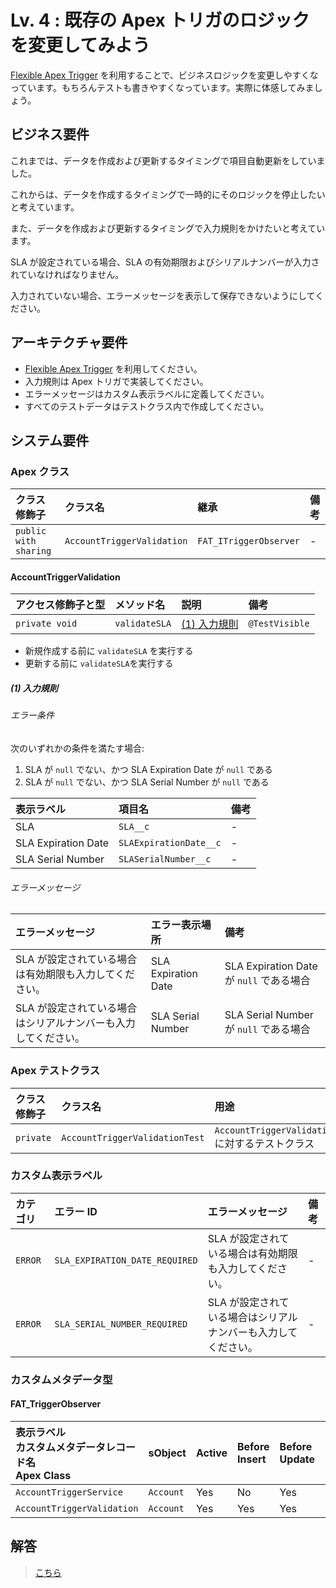 # Lv. 4 : 既存の Apex トリガのロジックを変更してみよう

[Flexible Apex Trigger](https://github.com/takahitomiyamoto/flexible-apex-trigger#flexible-apex-trigger) を利用することで、ビジネスロジックを変更しやすくなっています。もちろんテストも書きやすくなっています。実際に体感してみましょう。

## ビジネス要件

これまでは、データを作成および更新するタイミングで項目自動更新をしていました。

これからは、データを作成するタイミングで一時的にそのロジックを停止したいと考えています。

また、データを作成および更新するタイミングで入力規則をかけたいと考えています。

SLA が設定されている場合、SLA の有効期限およびシリアルナンバーが入力されていなければなりません。

入力されていない場合、エラーメッセージを表示して保存できないようにしてください。

## アーキテクチャ要件

- [Flexible Apex Trigger](https://github.com/takahitomiyamoto/flexible-apex-trigger#flexible-apex-trigger) を利用してください。
- 入力規則は Apex トリガで実装してください。
- エラーメッセージはカスタム表示ラベルに定義してください。
- すべてのテストデータはテストクラス内で作成してください。

## システム要件

### Apex クラス

| クラス修飾子          | クラス名                   | 継承                   | 備考 |
| :-------------------- | :------------------------- | :--------------------- | :--- |
| `public with sharing` | `AccountTriggerValidation` | `FAT_ITriggerObserver` | -    |

#### AccountTriggerValidation

| アクセス修飾子と型 | メソッド名    | 説明                        | 備考           |
| :----------------- | :------------ | :-------------------------- | :------------- |
| `private void`     | `validateSLA` | [(1) 入力規則](#level-04-1) | `@TestVisible` |

- 新規作成する前に `validateSLA` を実行する
- 更新する前に `validateSLA`を実行する

<a id="level-04-1"></a>

##### (1) 入力規則

###### エラー条件

次のいずれかの条件を満たす場合:

1. SLA が `null` でない、かつ SLA Expiration Date が `null` である
1. SLA が `null` でない、かつ SLA Serial Number が `null` である

| 表示ラベル          | 項目名                 | 備考 |
| :------------------ | :--------------------- | :--- |
| SLA                 | `SLA__c`               | -    |
| SLA Expiration Date | `SLAExpirationDate__c` | -    |
| SLA Serial Number   | `SLASerialNumber__c`   | -    |

###### エラーメッセージ

| エラーメッセージ                                               | エラー表示場所      | 備考                                     |
| :------------------------------------------------------------- | :------------------ | :--------------------------------------- |
| SLA が設定されている場合は有効期限も入力してください。         | SLA Expiration Date | SLA Expiration Date が `null` である場合 |
| SLA が設定されている場合はシリアルナンバーも入力してください。 | SLA Serial Number   | SLA Serial Number が `null` である場合   |

### Apex テストクラス

| クラス修飾子 | クラス名                       | 用途                                                | 備考                        |
| :----------- | :----------------------------- | :-------------------------------------------------- | :-------------------------- |
| `private`    | `AccountTriggerValidationTest` | `AccountTriggerValidation.cls` に対するテストクラス | `@isTest(SeeAllData=false)` |

### カスタム表示ラベル

| カテゴリ | エラー ID                      | エラーメッセージ                                               | 備考 |
| :------- | :----------------------------- | :------------------------------------------------------------- | :--- |
| `ERROR`  | `SLA_EXPIRATION_DATE_REQUIRED` | SLA が設定されている場合は有効期限も入力してください。         | -    |
| `ERROR`  | `SLA_SERIAL_NUMBER_REQUIRED`   | SLA が設定されている場合はシリアルナンバーも入力してください。 | -    |

### カスタムメタデータ型

#### FAT_TriggerObserver

| 表示ラベル<br>カスタムメタデータレコード名<br>Apex Class | sObject   | Active | Before<br>Insert | Before<br>Update | Before<br>Delete | After<br>Insert |
| :------------------------------------------------------- | :-------- | :----- | :--------------- | :--------------- | :--------------- | :-------------- |
| `AccountTriggerService`                                  | `Account` | Yes    | No               | Yes              | No               | No              |
| `AccountTriggerValidation`                               | `Account` | Yes    | Yes              | Yes              | No               | No              |

## 解答

> [こちら](level-04-answer.md)
